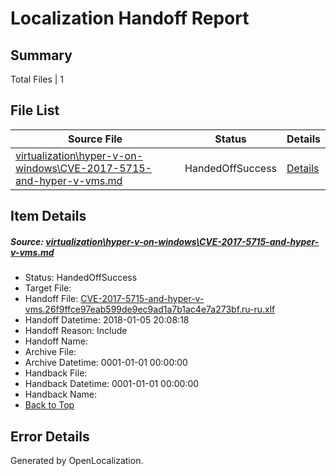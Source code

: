 # <a name='report-top'></a> Localization Handoff Report

## Summary
 Total Files | 1

## File List
 Source File | Status | Details 
 ----------- | ------ | ------- 
 [virtualization\hyper-v-on-windows\CVE-2017-5715-and-hyper-v-vms.md](https://github.com/Microsoft/Virtualization-Documentation-Private/blob/78ab53f487f6642ad757e8ae7381b0ffa5111c0d/virtualization/hyper-v-on-windows/CVE-2017-5715-and-hyper-v-vms.md) | HandedOffSuccess | [Details](#3819614f3b4446a483814de8f9d3fe052064fdaf116)

## Item Details
##### <a name='3819614f3b4446a483814de8f9d3fe052064fdaf116'></a> Source: [virtualization\hyper-v-on-windows\CVE-2017-5715-and-hyper-v-vms.md](https://github.com/Microsoft/Virtualization-Documentation-Private/blob/78ab53f487f6642ad757e8ae7381b0ffa5111c0d/virtualization/hyper-v-on-windows/CVE-2017-5715-and-hyper-v-vms.md)
* Status: HandedOffSuccess
* Target File: 
* Handoff File: [CVE-2017-5715-and-hyper-v-vms.26f9ffce97eab599de9ec9ad1a7b1ac4e7a273bf.ru-ru.xlf](https://github.com/MicrosoftDocs/Virtualization-Documentation-Private.handoff/blob/e8763cb66170ab933e1133db5c47037a59a88e83/ol-handoff/MicrosoftDocs/Virtualization-Documentation-Private.ru-ru/live/CVE-2017-5715-and-hyper-v-vms.26f9ffce97eab599de9ec9ad1a7b1ac4e7a273bf.ru-ru.xlf)
* Handoff Datetime: 2018-01-05 20:08:18
* Handoff Reason: Include
* Handoff Name: 
* Archive File: 
* Archive Datetime: 0001-01-01 00:00:00
* Handback File: 
* Handback Datetime: 0001-01-01 00:00:00
* Handback Name: 
* [Back to Top](#report-top)


## Error Details

Generated by OpenLocalization.
